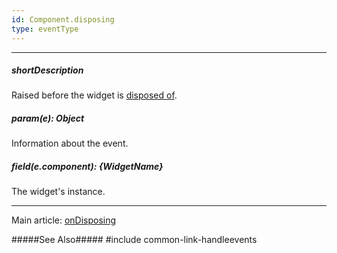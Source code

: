 ```yaml
---
id: Component.disposing
type: eventType
---
```

---
##### shortDescription
Raised before the widget is [disposed of](/api-reference/10%20UI%20Widgets/DOMComponent/3%20Methods/dispose().md '{basewidgetpath}/Methods/#dispose').

##### param(e): Object
Information about the event.

##### field(e.component): {WidgetName}
The widget's instance.

---
Main article: [onDisposing](/api-reference/10%20UI%20Widgets/Component/1%20Configuration/onDisposing.md '{basewidgetpath}/Configuration/#onDisposing')

#####See Also#####
#include common-link-handleevents